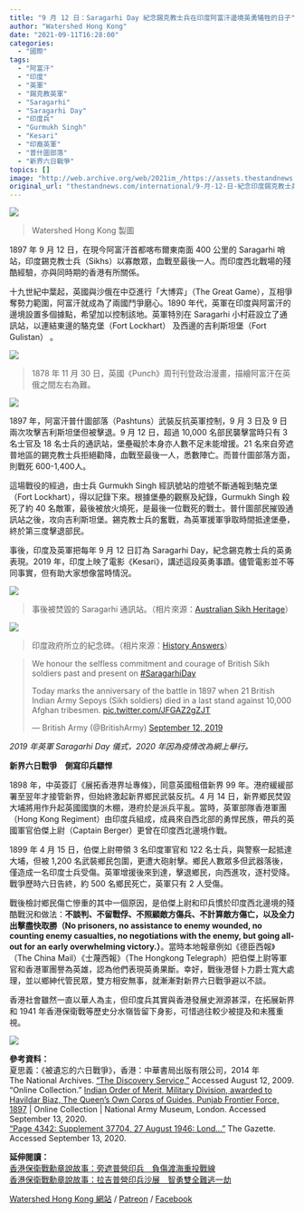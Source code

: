 ```yaml
---
title: "9 月 12 日：Saragarhi Day 紀念錫克教士兵在印度阿富汗邊境英勇犧牲的日子"
author: "Watershed Hong Kong"
date: "2021-09-11T16:28:00"
categories:
  - "國際"
tags:
  - "阿富汗"
  - "印度"
  - "英軍"
  - "錫克教英軍"
  - "Saragarhi"
  - "Saragarhi Day"
  - "印度兵"
  - "Gurmukh Singh"
  - "Kesari"
  - "印裔英軍"
  - "普什圖部落"
  - "新界六日戰爭"
topics: []
image: "http://web.archive.org/web/2021im_/https://assets.thestandnews.com/media/photos/2_YtHe7_0bCgUdy.png"
original_url: "thestandnews.com/international/9-月-12-日-紀念印度錫克教士兵在邊境英勇犧牲的日子"
---
```

![](http://web.archive.org/web/2021im_/https://assets.thestandnews.com/media/photos/2_YtHe7_0bCgUdy.png)
> Watershed Hong Kong 製圖

1897 年 9 月 12 日，在現今阿富汗首都喀布爾東南面 400 公里的 Saragarhi 哨站，印度錫克教士兵（Sikhs）以寡敵眾，血戰至最後一人。而印度西北戰場的殘酷經驗，亦與同時期的香港有所關係。

十九世紀中葉起，英國與沙俄在中亞進行「大博弈」（The Great Game），互相爭奪勢力範圍，阿富汗就成為了兩國鬥爭磨心。1890 年代，英軍在印度與阿富汗的邊境設置多個據點，希望加以控制該地。英軍特別在 Saragarhi 小村莊設立了通訊站，以連結東邊的駱克堡（Fort Lockhart） 及西邊的吉利斯坦堡（Fort Gulistan） 。

![](http://web.archive.org/web/2021im_/https://www.watershedhk.com/wp-content/uploads/2020/09/Great_Game_cartoon_from_1878.jpg)
> 1878 年 11 月 30 日，英國《Punch》周刊刊登政治漫畫，描繪阿富汗在英俄之間左右為難。

![](http://web.archive.org/web/2021im_/https://www.watershedhk.com/wp-content/uploads/2021/09/20210912-Saragarhi-Day_IG_post_003-1024x1024.jpg)

1897 年，阿富汗普什圖部落（Pashtuns）武裝反抗英軍控制，9 月 3 日及 9 日兩次攻擊吉利斯坦堡但被擊退。9 月 12 日，超過 10,000 名部民襲擊當時只有 3 名士官及 18 名士兵的通訊站，堡壘礙於本身亦人數不足未能增援。21 名來自旁遮普地區的錫克教士兵拒絕勸降，血戰至最後一人，悉數陣亡。而普什圖部落方面，則戰死 600-1,400人。

這場戰役的經過，由士兵 Gurmukh Singh 經訊號站的燈號不斷通報到駱克堡（Fort Lockhart），得以記錄下來。根據堡壘的觀察及紀錄，Gurmukh Singh 殺死了約 40 名敵軍，最後被放火燒死，是最後一位戰死的戰士。普什圖部民摧毁通訊站之後，攻向吉利斯坦堡。錫克教士兵的奮戰，為英軍援軍爭取時間抵達堡壘，終於第三度擊退部民。

事後，印度及英軍把每年 9 月 12 日訂為 Saragarhi Day，紀念錫克教士兵的英勇表現。2019 年，印度上映了電影《Kesari》，講述這段英勇事蹟。儘管電影並不等同事實，但有助大家想像當時情況。

![](http://web.archive.org/web/2021im_/https://www.watershedhk.com/wp-content/uploads/2020/09/Saragarhi-1024x804.jpg)
> 事後被焚毀的 Saragarhi 通訊站。（相片來源：[Australian Sikh Heritage](http://web.archive.org/web/20210912115437/http://www.australiansikhheritage.com/saragarhi)）

![](http://web.archive.org/web/2021im_/https://www.watershedhk.com/wp-content/uploads/2021/09/saragarhi-sign-1-taken-in-1999-on-Samana-1.jpg)
> 印度政府所立的紀念碑。（相片來源：[History Answers](http://web.archive.org/web/20210912115437/https://www.historyanswers.co.uk/history-of-war/amazing-world-war-ii-photography/)）

> We honour the selfless commitment and courage of British Sikh soldiers past and present on [#SaragarhiDay](http://web.archive.org/web/20210912115437/https://twitter.com/hashtag/SaragarhiDay?src=hash&ref_src=twsrc%5Etfw)  
>   
> Today marks the anniversary of the battle in 1897 when 21 British Indian Army Sepoys (Sikh soldiers) died in a last stand against 10,000 Afghan tribesmen. [pic.twitter.com/JFGAZ2gZJT](http://web.archive.org/web/20210912115437/https://t.co/JFGAZ2gZJT)
> 
> — British Army (@BritishArmy) [September 12, 2019](http://web.archive.org/web/20210912115437/https://twitter.com/BritishArmy/status/1172042380813492224?ref_src=twsrc%5Etfw)

_2019 年英軍 Saragarhi Day 儀式，2020 年因為疫情改為網上舉行。_

**新界六日戰爭　側寫印兵驃悍**

1898 年，中英簽訂《展拓香港界址專條》，同意英國租借新界 99 年。港府緩緩部署至翌年才接管新界，但始終激起新界鄉民武裝反抗。4 月 14 日，新界鄉民焚毀大埔將用作升起英國國旗的木棚，港府於是派兵平亂。當時，英軍部隊香港軍團（Hong Kong Regiment）由印度兵組成，成員來自西北部的勇悍民族，帶兵的英國軍官伯傑上尉（Captain Berger）更曾在印度西北邊境作戰。

1899 年 4 月 15 日，伯傑上尉帶領 3 名印度軍官和 122 名士兵，與警察一起抵達大埔，但被 1,200 名武裝鄉民包圍，更遭大砲射擊。鄉民人數眾多但武器落後，僅造成一名印度士兵受傷。英軍增援後來到達，擊退鄉民，向西進攻，逐村受降。戰爭歷時六日告終，約 500 名鄉民死亡，英軍只有 2 人受傷。

戰後檢討鄉民傷亡慘重的其中一個原因，是伯傑上尉和印兵慣於印度西北邊境的殘酷戰況和做法：**不談判、不留戰俘、不照顧敵方傷兵、不計算敵方傷亡，以及全力出擊盡快取勝（No prisoners, no assistance to enemy wounded, no counting enemy casualties, no negotiations with the enemy, but going all-out for an early overwhelming victory.）**。當時本地報章例如《德臣西報》（The China Mail）《士蔑西報》（The Hongkong Telegraph）把伯傑上尉等軍官和香港軍團譽為英雄，認為他們表現英勇果斷。幸好，戰後港督卜力爵士寬大處理，並以鄉紳代管民眾，雙方相安無事，就漸漸對新界六日戰爭避以不談。

香港社會雖然一直以華人為主，但印度兵其實與香港發展史淵源甚深，在拓展新界和 1941 年香港保衛戰等歷史分水嶺皆留下身影，可惜過往較少被提及和未獲重視。

![](http://web.archive.org/web/2021im_/https://www.watershedhk.com/wp-content/uploads/2021/09/20210912-Saragarhi-Day_IG_post_008-1024x1024.jpg)

**參考資料：**  
夏思義：《被遺忘的六日戰爭》，香港：中華書局出版有限公司，2014 年  
The National Archives. [“The Discovery Service,”](http://web.archive.org/web/20210912115437/https://discovery.nationalarchives.gov.uk/details/r/D7370247) Accessed August 12, 2009.  
“Online Collection.” [Indian Order of Merit, Military Division, awarded to Havildar Biaz, The Queen’s Own Corps of Guides, Punjab Frontier Force, 1897](http://web.archive.org/web/20210912115437/https://collection.nam.ac.uk/detail.php?acc=1961-12-147-1) | Online Collection | National Army Museum, London. Accessed September 13, 2020.  
[“Page 4342: Supplement 37704, 27 August 1946: Lond…”](http://web.archive.org/web/20210912115437/https://www.thegazette.co.uk/London/issue/37704/supplement/4342) The Gazette. Accessed September 13, 2020. 

**延伸閱讀：**  
[香港保衛戰勳章說故事：旁遮普營印兵　負傷渡海重投戰線](http://web.archive.org/web/20210912115437/https://www.watershedhk.com/battleofhongkong-punjab-reshamkhan/)  
[香港保衛戰勳章說故事：拉吉普營印兵沙展　智勇雙全難逃一劫](http://web.archive.org/web/20210912115437/https://www.watershedhk.com/battleofhongkong-rajput-nawaz/)

[Watershed Hong Kong 網站](http://web.archive.org/web/20210912115437/https://www.watershedhk.com/saragarhiday-sikh/) / [Patreon](http://web.archive.org/web/20210912115437/https://www.patreon.com/WatershedHK) / [Facebook](http://web.archive.org/web/20210912115437/https://www.facebook.com/WatershedHK)